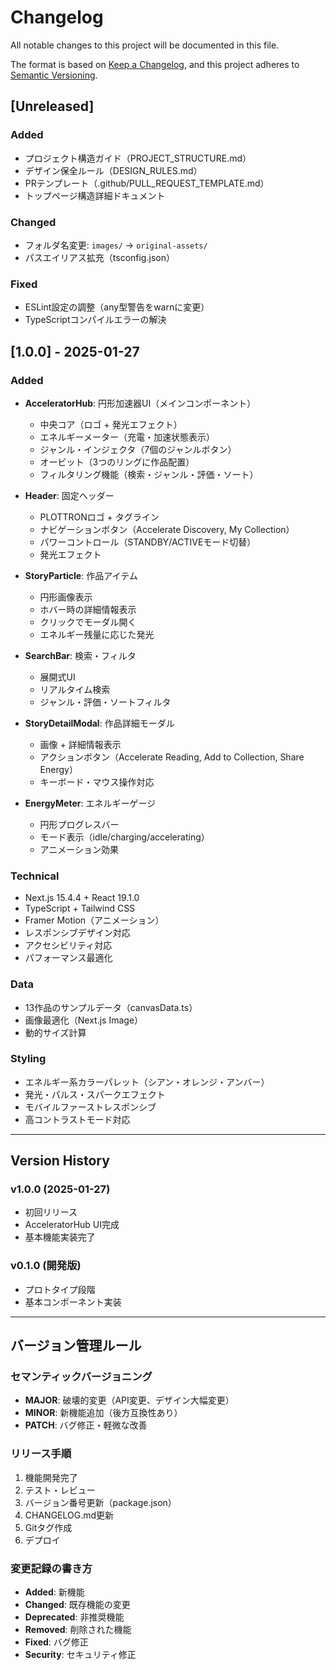 # Changelog

All notable changes to this project will be documented in this file.

The format is based on [Keep a Changelog](https://keepachangelog.com/en/1.0.0/),
and this project adheres to [Semantic Versioning](https://semver.org/spec/v2.0.0.html).

## [Unreleased]

### Added
- プロジェクト構造ガイド（PROJECT_STRUCTURE.md）
- デザイン保全ルール（DESIGN_RULES.md）
- PRテンプレート（.github/PULL_REQUEST_TEMPLATE.md）
- トップページ構造詳細ドキュメント

### Changed
- フォルダ名変更: `images/` → `original-assets/`
- パスエイリアス拡充（tsconfig.json）

### Fixed
- ESLint設定の調整（any型警告をwarnに変更）
- TypeScriptコンパイルエラーの解決

## [1.0.0] - 2025-01-27

### Added
- **AcceleratorHub**: 円形加速器UI（メインコンポーネント）
  - 中央コア（ロゴ + 発光エフェクト）
  - エネルギーメーター（充電・加速状態表示）
  - ジャンル・インジェクタ（7個のジャンルボタン）
  - オービット（3つのリングに作品配置）
  - フィルタリング機能（検索・ジャンル・評価・ソート）

- **Header**: 固定ヘッダー
  - PLOTTRONロゴ + タグライン
  - ナビゲーションボタン（Accelerate Discovery, My Collection）
  - パワーコントロール（STANDBY/ACTIVEモード切替）
  - 発光エフェクト

- **StoryParticle**: 作品アイテム
  - 円形画像表示
  - ホバー時の詳細情報表示
  - クリックでモーダル開く
  - エネルギー残量に応じた発光

- **SearchBar**: 検索・フィルタ
  - 展開式UI
  - リアルタイム検索
  - ジャンル・評価・ソートフィルタ

- **StoryDetailModal**: 作品詳細モーダル
  - 画像 + 詳細情報表示
  - アクションボタン（Accelerate Reading, Add to Collection, Share Energy）
  - キーボード・マウス操作対応

- **EnergyMeter**: エネルギーゲージ
  - 円形プログレスバー
  - モード表示（idle/charging/accelerating）
  - アニメーション効果

### Technical
- Next.js 15.4.4 + React 19.1.0
- TypeScript + Tailwind CSS
- Framer Motion（アニメーション）
- レスポンシブデザイン対応
- アクセシビリティ対応
- パフォーマンス最適化

### Data
- 13作品のサンプルデータ（canvasData.ts）
- 画像最適化（Next.js Image）
- 動的サイズ計算

### Styling
- エネルギー系カラーパレット（シアン・オレンジ・アンバー）
- 発光・パルス・スパークエフェクト
- モバイルファーストレスポンシブ
- 高コントラストモード対応

---

## Version History

### v1.0.0 (2025-01-27)
- 初回リリース
- AcceleratorHub UI完成
- 基本機能実装完了

### v0.1.0 (開発版)
- プロトタイプ段階
- 基本コンポーネント実装

---

## バージョン管理ルール

### セマンティックバージョニング
- **MAJOR**: 破壊的変更（API変更、デザイン大幅変更）
- **MINOR**: 新機能追加（後方互換性あり）
- **PATCH**: バグ修正・軽微な改善

### リリース手順
1. 機能開発完了
2. テスト・レビュー
3. バージョン番号更新（package.json）
4. CHANGELOG.md更新
5. Gitタグ作成
6. デプロイ

### 変更記録の書き方
- **Added**: 新機能
- **Changed**: 既存機能の変更
- **Deprecated**: 非推奨機能
- **Removed**: 削除された機能
- **Fixed**: バグ修正
- **Security**: セキュリティ修正
